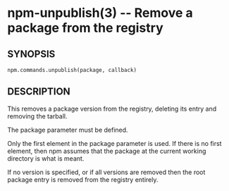 npm-unpublish(3) -- Remove a package from the registry
======================================================




<extoc></extoc>

## SYNOPSIS

    npm.commands.unpublish(package, callback)

## DESCRIPTION

This removes a package version from the registry, deleting its
entry and removing the tarball.

The package parameter must be defined.

Only the first element in the package parameter is used.  If there is no first
element, then npm assumes that the package at the current working directory
is what is meant.

If no version is specified, or if all versions are removed then
the root package entry is removed from the registry entirely.
